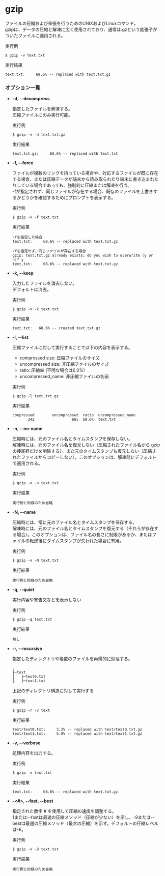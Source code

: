 [](ファイル名はコマンド名.md)
# gzip
ファイルの圧縮および伸張を行うためのUNIXおよびLinuxコマンド。  
gzipは、データの圧縮と解凍に広く使用されており、通常は.gzという拡張子がついたファイルに適用される。

  実行例 [](変更しない)
  
  ```
  $ gzip -v text.txt
  ```


  実行結果　[](変更しない)


  ```
  text.txt:     68.6% -- replaced with text.txt.gz
  ```

### オプション一覧




- **-d, --decompress**
  
  指定したファイルを解凍する。  
  圧縮ファイルにのみ実行可能。

  実行例 [](変更しない)
  
  ```
  $ gzip -v -d text.txt.gz
  ```


  実行結果　[](変更しない)


  ```
  text.txt.gz:     68.6% -- replaced with text.txt
  ```
- **-f, --force** 
    
  ファイルが複数のリンクを持っている場合や、対応するファイルが既に存在する場合、または圧縮データが端末から読み取られたり端末に書き込まれたりしている場合であっても、強制的に圧縮または解凍を行う。  
  -fが指定されず、同じファイルが存在する場合、既存のファイルを上書きするかどうかを確認するためにプロンプトを表示する。
  
  実行例　[](変更しない)
  
  ```
  $ gzip -v -f text.txt
  ```


  実行結果　[](変更しない)

  ```
  -fを指定した場合
  text.txt:     68.6% -- replaced with text.txt.gz
  ```

  ```
  -fを指定せず、同じファイルが存在する場合
  gzip: text.txt.gz already exists; do you wish to overwrite (y or n)? y
  text.txt:     68.6% -- replaced with text.txt.gz
  ```

- **-k, --keep** 
    
  入力したファイルを消去しない。  
  デフォルトは消去。
  
  実行例　[](変更しない)
  
  ```
  $ gzip -v -k text.txt
  ```


  実行結果　[](変更しない)


  ```
  text.txt:   68.6% -- created text.txt.gz
  ```

- **-l, --list** 
    
  圧縮ファイルに対して実行することで以下の内容を表示する。  
  - compressed size: 圧縮ファイルのサイズ  
  - uncompressed size: 非圧縮ファイルのサイズ  
  - ratio:  圧縮率 (不明な場合は0.0%)  
  - uncompressed_name: 非圧縮ファイルの名前

  実行例　[](変更しない)
  
  ```
  $ gzip -l text.txt.gz
  ```


  実行結果　[](変更しない)


  ```
  compressed        uncompressed  ratio  uncompressed_name
         242                 685  68.6%  text.txt
  ```

- **-n, --no-name** 
    
  圧縮時には、元のファイル名とタイムスタンプを保存しない。  
  解凍時には、元のファイル名を復元しない（圧縮されたファイル名から gzip の接尾辞だけを削除する）。また元のタイムスタンプも復元しない（圧縮されたファイルからコピーしない）。このオプションは、解凍時にデフォルトで適用される。

  実行例　[](変更しない)
  
  ```
  $ gzip -v -n text.txt
  ```


  実行結果　[](変更しない)


  ```
  実行例と同様のため省略
  ```

- **-N, --name** 
    
  圧縮時には、常に元のファイル名とタイムスタンプを保存する。  
  解凍時には、元のファイル名とタイムスタンプを復元する（それらが存在する場合）。このオプションは、ファイル名の長さに制限があるか、またはファイルの転送後にタイムスタンプが失われた場合に有用。
  
  実行例　[](変更しない)
  
  ```
  $ gzip -v -N text.txt
  ```


  実行結果　[](変更しない)


  ```
  実行例と同様のため省略
  ```

- **-q, --quiet** 
    
  実行内容や警告文などを表示しない
  
  実行例　[](変更しない)
  
  ```
  $ gzip -q text.txt
  ```


  実行結果　[](変更しない)


  ```
  無し
  ```
- **-r, --recursive** 
    
  指定したディレクトリや複数のファイルを再帰的に処理する。
  ```
  .
  ├─text
  │   ├─text0.txt
  │   ├─text1.txt
  ```
  上記のディレクトリ構造に対して実行する
  
  実行例　[](変更しない)
  
  ```
  $ gzip -r -v text
  ```


  実行結果　[](変更しない)


  ```
  text/text0.txt:     3.3% -- replaced with text/text0.txt.gz
  text/text1.txt:     5.0% -- replaced with text/text1.txt.gz
  ```
- **-v, --verbose** 
    
  処理内容を出力する。
  
  実行例　[](変更しない)
  
  ```
  $ gzip -v text.txt
  ```


  実行結果　[](変更しない)

  ```
  text.txt:     68.6% -- replaced with text.txt.gz
  ```
- **-\<#>, --fast, --best** 
    
  指定された数字 # を使用して圧縮の速度を調整する。  
  1または--fastは最速の圧縮メソッド（圧縮が少ない）を示し、-9または--bestは最遅の圧縮メソッド（最大の圧縮）を示す。デフォルトの圧縮レベルは-6。
  
  実行例　[](変更しない)
  
  ```
  $ gzip -v -9 text.txt
  ```


  実行結果　[](変更しない)

  ```
  実行例と同様のため省略
  ```



